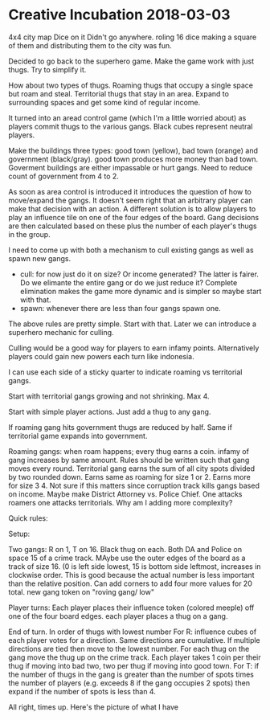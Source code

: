 
# Creative Incubation 2018-03-03

4x4 city map
Dice on it Didn't go anywhere. roling 16 dice making a square of them and distributing them to the city was fun.

Decided to go back to the superhero game. Make the game work with just thugs. Try to simplify it.

How about two types of thugs. Roaming thugs that occupy a single space but roam and steal. Territorial thugs that stay in an area. Expand to surrounding spaces and get some kind of regular income.

It turned into an aread control game (which I'm a little worried about) as players commit thugs to the various gangs. Black cubes represent neutral players.

Make the buildings three types: good town (yellow), bad town (orange) and government (black/gray). good town produces more money than bad town. Goverment buildings are either impassable or hurt gangs.  Need to reduce count of government from 4 to 2.

As soon as area control is introduced it introduces the question of how to move/expand the gangs. It doesn't seem right that an arbitrary player can make that decision with an action. A different solution is to allow players to play an influence tile on one of the four edges of the board. Gang decisions are then calculated based on these plus the number of each player's thugs in the group.

I need to come up with both a mechanism to cull existing gangs as well as spawn new gangs.

- cull: for now just do it on size? Or income generated? The latter is fairer. Do we elimante the entire gang or do we just reduce it? Complete elimination makes the game more dynamic and is simpler so maybe start with that.
- spawn: whenever there are less than four gangs spawn one.

The above rules are pretty simple. Start with that. Later we can introduce a superhero mechanic for culling.

Culling would be a good way for players to earn infamy points. Alternatively players could gain new powers each turn like indonesia.

I can use each side of a sticky quarter to indicate roaming vs territorial gangs.

Start with territorial gangs growing and not shrinking. Max 4.

Start with simple player actions. Just add a thug to any gang.

If roaming gang hits government thugs are reduced by half. Same if territorial game expands into government.

Roaming gangs: when roam happens; every thug earns a coin. infamy of gang increases by same amount. Rules should be written such that gang moves every round. Territorial gang earns the sum of all city spots divided by two rounded down. Earns same as roaming for size 1 or 2. Earns more for size 3 4. Not sure if this matters since corruption track kills gangs based on income. Maybe make District Attorney vs. Police Chief.  One attacks roamers one attacks territorials. Why am I adding more complexity?

Quick rules:

Setup:

Two gangs: R on 1, T on 16. Black thug on each.
Both DA and Police on space 15 of a crime track. MAybe use the outer edges of the board as a track of size 16. (0 is left side lowest, 15 is bottom side leftmost, increases in clockwise order. This is good because the actual number is less important than the relative position. Can add corners to add four more values for 20 total.
new gang token on "roving gang/ low"


Player turns:
Each player places their influence token (colored meeple) off one of the four board edges.
each player places a thug on a gang.

End of turn.
In order of thugs with lowest number
For R: influence cubes of each player votes for a direction. Same directions are cumulative. If multiple directions are tied then move to the lowest number. For each thug on the gang move the thug up on the crime track. Each player takes 1 coin per their thug if moving into bad two, two per thug if moving into good town.
For T: if the number of thugs in the gang is greater than the number of spots times the number of players (e.g. exceeds 8 if the gang occupies 2 spots) then expand if the number of spots is less than 4.

All right, times up. Here's the picture of what I have